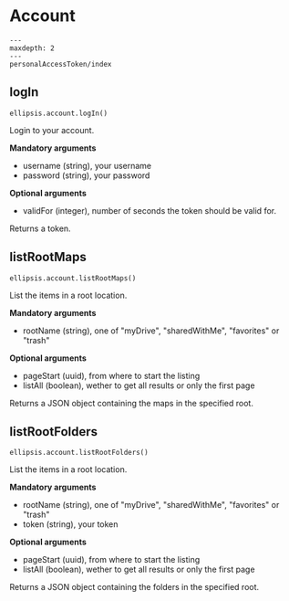 # Account


```{toctree}
---
maxdepth: 2
---
personalAccessToken/index
```
## logIn

    ellipsis.account.logIn()

Login to your account.

**Mandatory arguments**

- username (string), your username
- password (string), your password

**Optional arguments**

- validFor (integer), number of seconds the token should be valid for.

Returns a token.

## listRootMaps

    ellipsis.account.listRootMaps()

List the items in a root location.

**Mandatory arguments**

- rootName (string), one of "myDrive", "sharedWithMe", "favorites" or "trash"

**Optional arguments**

- pageStart (uuid), from where to start the listing
- listAll (boolean), wether to get all results or only the first page

Returns a JSON object containing the maps in the specified root.

## listRootFolders

    ellipsis.account.listRootFolders()

List the items in a root location.

**Mandatory arguments**

- rootName (string), one of "myDrive", "sharedWithMe", "favorites" or "trash"
- token (string), your token

**Optional arguments**

- pageStart (uuid), from where to start the listing
- listAll (boolean), wether to get all results or only the first page

Returns a JSON object containing the folders in the specified root.

